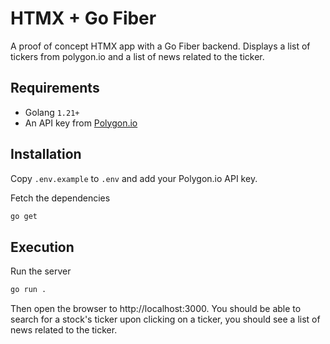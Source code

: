 # HTMX + Go Fiber

A proof of concept HTMX app with a Go Fiber backend. Displays a list of tickers from polygon.io
and a list of news related to the ticker.

## Requirements

- Golang `1.21+`
- An API key from [Polygon.io](https://polygon.io/dashboard/api-keys)

## Installation

Copy `.env.example` to `.env` and add your Polygon.io API key.

Fetch the dependencies
```sh
go get
```

## Execution

Run the server
```sh
go run .
```

Then open the browser to http://localhost:3000. You should be able to search for a stock's ticker
upon clicking on a ticker, you should see a list of news related to the ticker.
